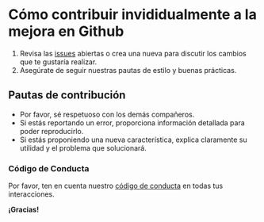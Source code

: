 
# Cómo contribuir invididualmente a la mejora en Github

1. Revisa las [issues](https://github.com/IsraC0d33/Proyecto1Marcas/issues/) abiertas o crea una nueva para discutir los cambios que te gustaría realizar.
2. Asegúrate de seguir nuestras pautas de estilo y buenas prácticas.

## Pautas de contribución

- Por favor, sé respetuoso con los demás compañeros.
- Si estás reportando un error, proporciona información detallada para poder reproducirlo.
- Si estás proponiendo una nueva característica, explica claramente su utilidad y el problema que solucionará.

### Código de Conducta

Por favor, ten en cuenta nuestro [código de conducta](CODE_OF_CONDUCT.md) en todas tus interacciones.

**¡Gracias!**

